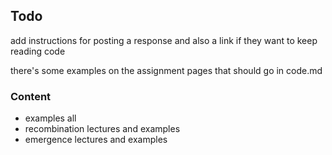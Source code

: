 ## Todo

add instructions for posting a response
and also a link if they want to keep reading code

there's some examples on the assignment pages that should go in code.md


### Content
- examples all
- recombination lectures and examples
- emergence lectures and examples
